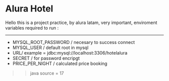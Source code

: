 # Alura Hotel

Hello this is a project practice, by alura latam,
very important, enviroment variables required to run :
*** 
- MYSQL_ROOT_PASSWORD / necesary to success connect
- MYSQL_USER / default root in mysql
- URL/ example = jdbc:mysql://localhost:3306/hotelalura
- SECRET / for password encripgt
- PRICE_PER_NIGHT / calculated price booking

>> java source = 17

